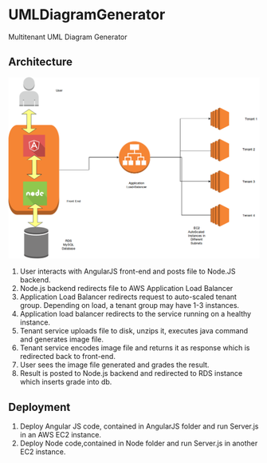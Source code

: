 # UMLDiagramGenerator
Multitenant UML Diagram Generator

## Architecture
![Architecture](Architecture.png)

1. User interacts with AngularJS front-end and posts file to Node.JS backend.
2. Node.js backend redirects file to AWS Application Load Balancer
3. Application Load Balancer redirects request to auto-scaled tenant group. Depending on load, a tenant group may have 1-3 instances.
4. Application load balancer redirects to the service running on a healthy instance.
5. Tenant service uploads file to disk, unzips it, executes java command and generates image file.
6. Tenant service encodes image file and returns it as response which is redirected back to front-end.
7. User sees the image file generated and grades the result.
8. Result is posted to Node.js backend and redirected to RDS instance which inserts grade into db.

## Deployment
1. Deploy Angular JS code, contained in AngularJS folder and run Server.js in an AWS EC2 instance.
2. Deploy Node code,contained in Node folder and run Server.js in another EC2 instance.

